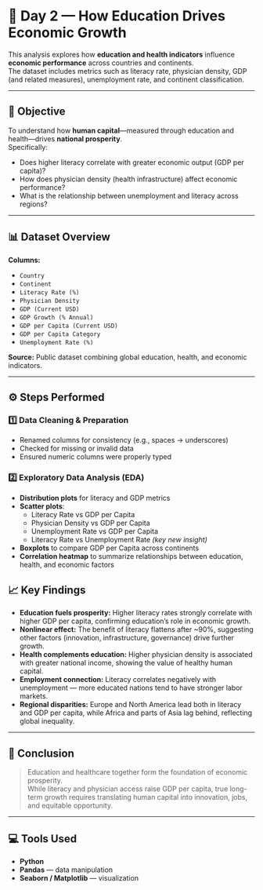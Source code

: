 # 📘 Day 2 — How Education Drives Economic Growth

This analysis explores how **education and health indicators** influence **economic performance** across countries and continents.  
The dataset includes metrics such as literacy rate, physician density, GDP (and related measures), unemployment rate, and continent classification.

---

## 🧠 Objective
To understand how **human capital**—measured through education and health—drives **national prosperity**.  
Specifically:
- Does higher literacy correlate with greater economic output (GDP per capita)?
- How does physician density (health infrastructure) affect economic performance?
- What is the relationship between unemployment and literacy across regions?

---

## 📊 Dataset Overview
**Columns:**
- `Country`
- `Continent`
- `Literacy Rate (%)`
- `Physician Density`
- `GDP (Current USD)`
- `GDP Growth (% Annual)`
- `GDP per Capita (Current USD)`
- `GDP per Capita Category`
- `Unemployment Rate (%)`

**Source:** Public dataset combining global education, health, and economic indicators.  

---

## ⚙️ Steps Performed

### 1️⃣ Data Cleaning & Preparation
- Renamed columns for consistency (e.g., spaces → underscores)
- Checked for missing or invalid data
- Ensured numeric columns were properly typed

### 2️⃣ Exploratory Data Analysis (EDA)
- **Distribution plots** for literacy and GDP metrics  
- **Scatter plots**:
  - Literacy Rate vs GDP per Capita  
  - Physician Density vs GDP per Capita  
  - Unemployment Rate vs GDP per Capita  
  - Literacy Rate vs Unemployment Rate *(key new insight)*  
- **Boxplots** to compare GDP per Capita across continents  
- **Correlation heatmap** to summarize relationships between education, health, and economic factors  

## 📈 Key Findings

- **Education fuels prosperity:** Higher literacy rates strongly correlate with higher GDP per capita, confirming education’s role in economic growth.  
- **Nonlinear effect:** The benefit of literacy flattens after ~90%, suggesting other factors (innovation, infrastructure, governance) drive further growth.  
- **Health complements education:** Higher physician density is associated with greater national income, showing the value of healthy human capital.  
- **Employment connection:** Literacy correlates negatively with unemployment — more educated nations tend to have stronger labor markets.  
- **Regional disparities:** Europe and North America lead both in literacy and GDP per capita, while Africa and parts of Asia lag behind, reflecting global inequality.

---

## 🧩 Conclusion

> Education and healthcare together form the foundation of economic prosperity.  
> While literacy and physician access raise GDP per capita, true long-term growth requires translating human capital into innovation, jobs, and equitable opportunity.

---

## 💻 Tools Used
- **Python**
- **Pandas** — data manipulation  
- **Seaborn / Matplotlib** — visualization  